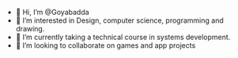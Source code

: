 - 👋 Hi, I’m @Goyabadda
- 👀 I’m interested in Design, computer science, programming and drawing.
- 🌱 I’m currently taking a technical course in systems development.
- 💞️ I’m looking to collaborate on games and app projects

<!---
Goyabadda/Goyabadda is a ✨ special ✨ repository because its `README.md` (this file) appears on your GitHub profile.
You can click the Preview link to take a look at your changes.
--->
